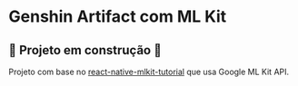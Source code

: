 # Genshin Artifact com ML Kit

:construction: Projeto em construção :construction:
---

Projeto com base no [react-native-mlkit-tutorial](https://github.com/dimaportenko/react-native-mlkit-tutorial) que usa Google ML Kit API.
